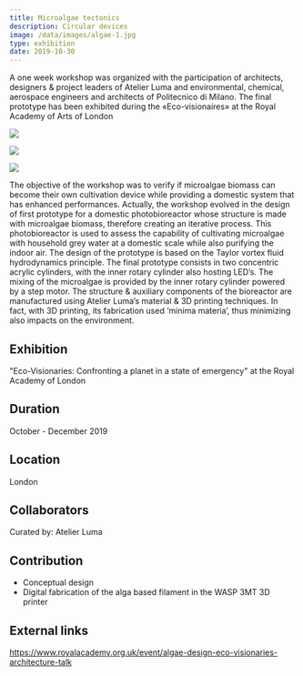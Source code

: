 ```yaml
---
title: Microalgae tectonics
description: Circular devices 
image: /data/images/algae-1.jpg
type: exhibition
date: 2019-10-30
---
```

A one week workshop was organized with the participation of architects, designers & project leaders of Atelier Luma and environmental, chemical, aerospace engineers and architects of Politecnico di Milano. 
The final prototype has been exhibited during the «Eco-visionaires» at the Royal Academy of Arts of London

![](/data/images/algae-2.jpg)

![](/data/images/algae-3.jpg)

![](/data/images/algae-4.jpg)

The objective of the workshop was to verify if microalgae biomass can become their own cultivation device while providing a domestic system that has enhanced performances. 
Actually, the workshop evolved in the design of first prototype for a domestic photobioreactor whose structure is made with microalgae biomass, therefore creating an iterative process. This photobioreactor is used to assess the capability of cultivating microalgae with household grey water at a domestic scale while also purifying the indoor air. The design of the prototype is based on the Taylor vortex fluid hydrodynamics principle. The final prototype consists in two concentric acrylic cylinders, with the inner rotary cylinder also hosting LED’s. The mixing of the microalgae is provided by the inner rotary cylinder powered by a step motor. The structure & auxiliary components of the bioreactor are manufactured using Atelier Luma’s material & 3D printing techniques. In fact, with 3D printing, its fabrication used ‘minima materia’, thus minimizing also impacts on the environment. 

## Exhibition
"Eco-Visionaries: Confronting a planet in a state of emergency" at the Royal Academy of London

## Duration
October - December 2019

## Location
London

## Collaborators
Curated by: Atelier Luma

## Contribution
- Conceptual design
- Digital fabrication of the alga based filament in the WASP 3MT 3D printer

## External links
https://www.royalacademy.org.uk/event/algae-design-eco-visionaries-architecture-talk

